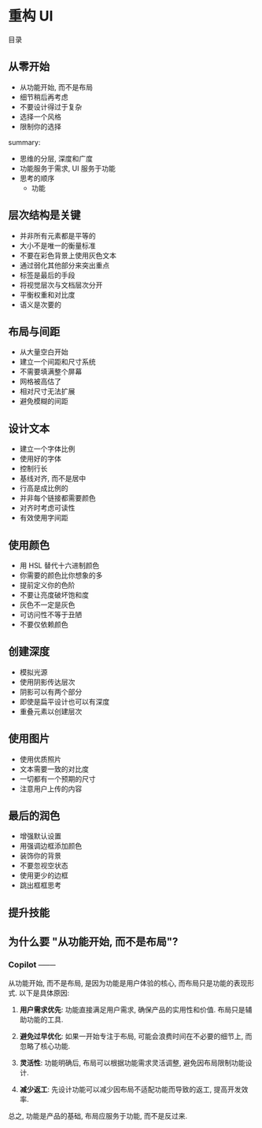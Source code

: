# 重构 UI

目录

## 从零开始

- 从功能开始, 而不是布局
- 细节稍后再考虑
- 不要设计得过于复杂
- 选择一个风格
- 限制你的选择

summary:

- 思维的分层, 深度和广度
- 功能服务于需求, UI 服务于功能
- 思考的顺序
  - 功能

## 层次结构是关键

- 并非所有元素都是平等的
- 大小不是唯一的衡量标准
- 不要在彩色背景上使用灰色文本
- 通过弱化其他部分来突出重点
- 标签是最后的手段
- 将视觉层次与文档层次分开
- 平衡权重和对比度
- 语义是次要的

## 布局与间距

- 从大量空白开始
- 建立一个间距和尺寸系统
- 不需要填满整个屏幕
- 网格被高估了
- 相对尺寸无法扩展
- 避免模糊的间距

## 设计文本

- 建立一个字体比例
- 使用好的字体
- 控制行长
- 基线对齐, 而不是居中
- 行高是成比例的
- 并非每个链接都需要颜色
- 对齐时考虑可读性
- 有效使用字间距

## 使用颜色

- 用 HSL 替代十六进制颜色
- 你需要的颜色比你想象的多
- 提前定义你的色阶
- 不要让亮度破坏饱和度
- 灰色不一定是灰色
- 可访问性不等于丑陋
- 不要仅依赖颜色

## 创建深度

- 模拟光源
- 使用阴影传达层次
- 阴影可以有两个部分
- 即使是扁平设计也可以有深度
- 重叠元素以创建层次

## 使用图片

- 使用优质照片
- 文本需要一致的对比度
- 一切都有一个预期的尺寸
- 注意用户上传的内容

## 最后的润色

- 增强默认设置
- 用强调边框添加颜色
- 装饰你的背景
- 不要忽视空状态
- 使用更少的边框
- 跳出框框思考

## 提升技能

## 为什么要 "从功能开始, 而不是布局"?

### Copilot ───

从功能开始, 而不是布局, 是因为功能是用户体验的核心, 而布局只是功能的表现形式. 以下是具体原因:

1. **用户需求优先**: 功能直接满足用户需求, 确保产品的实用性和价值. 布局只是辅助功能的工具.

2. **避免过早优化**: 如果一开始专注于布局, 可能会浪费时间在不必要的细节上, 而忽略了核心功能.

3. **灵活性**: 功能明确后, 布局可以根据功能需求灵活调整, 避免因布局限制功能设计.

4. **减少返工**: 先设计功能可以减少因布局不适配功能而导致的返工, 提高开发效率.

总之, 功能是产品的基础, 布局应服务于功能, 而不是反过来.
